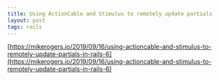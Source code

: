 ```yaml
---
title: Using ActionCable and Stimulus to remotely update partials
layout: post
tags: rails
---
```


[https://mikerogers.io/2019/09/16/using-actioncable-and-stimulus-to-remotely-update-partials-in-rails-6](https://mikerogers.io/2019/09/16/using-actioncable-and-stimulus-to-remotely-update-partials-in-rails-6)